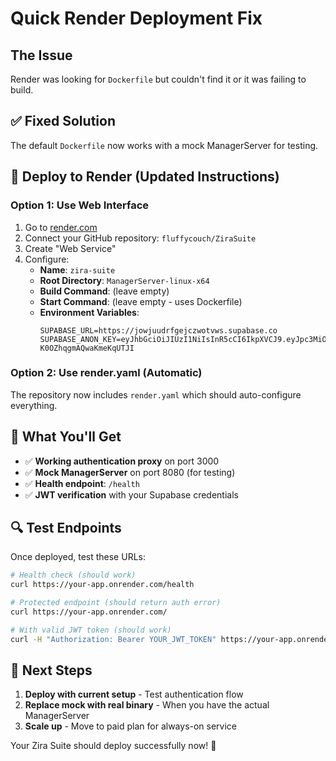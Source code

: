 # Quick Render Deployment Fix

## The Issue
Render was looking for `Dockerfile` but couldn't find it or it was failing to build.

## ✅ Fixed Solution

The default `Dockerfile` now works with a mock ManagerServer for testing.

## 🚀 Deploy to Render (Updated Instructions)

### Option 1: Use Web Interface
1. Go to [render.com](https://render.com)
2. Connect your GitHub repository: `fluffycouch/ZiraSuite`
3. Create "Web Service"
4. Configure:
   - **Name**: `zira-suite`
   - **Root Directory**: `ManagerServer-linux-x64`
   - **Build Command**: (leave empty)
   - **Start Command**: (leave empty - uses Dockerfile)
   - **Environment Variables**:
     ```
     SUPABASE_URL=https://jowjuudrfgejczwotvws.supabase.co
     SUPABASE_ANON_KEY=eyJhbGciOiJIUzI1NiIsInR5cCI6IkpXVCJ9.eyJpc3MiOiJzdXBhYmFzZSIsInJlZiI6Impvd2p1dWRyZmdlamN6d290dndzIiwicm9sZSI6ImFub24iLCJpYXQiOjE3NjE0NzYxODYsImV4cCI6MjA3NzA1MjE4Nn0.pZQC51ESY_iHCAWrlESn9-K0OZhqgmAQwaKmeKqUTJI
     ```

### Option 2: Use render.yaml (Automatic)
The repository now includes `render.yaml` which should auto-configure everything.

## 🧪 What You'll Get

- ✅ **Working authentication proxy** on port 3000
- ✅ **Mock ManagerServer** on port 8080 (for testing)
- ✅ **Health endpoint**: `/health`
- ✅ **JWT verification** with your Supabase credentials

## 🔍 Test Endpoints

Once deployed, test these URLs:

```bash
# Health check (should work)
curl https://your-app.onrender.com/health

# Protected endpoint (should return auth error)
curl https://your-app.onrender.com/

# With valid JWT token (should work)
curl -H "Authorization: Bearer YOUR_JWT_TOKEN" https://your-app.onrender.com/
```

## 🎯 Next Steps

1. **Deploy with current setup** - Test authentication flow
2. **Replace mock with real binary** - When you have the actual ManagerServer
3. **Scale up** - Move to paid plan for always-on service

Your Zira Suite should deploy successfully now! 🚀